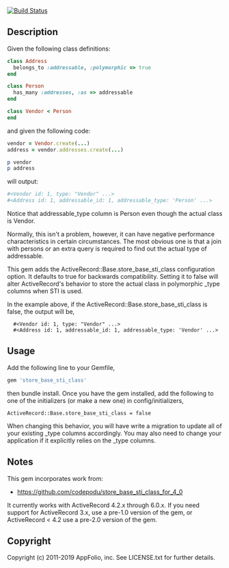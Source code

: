 [![Build Status](https://travis-ci.org/appfolio/store_base_sti_class.svg?branch=master)](https://travis-ci.org/appfolio/store_base_sti_class)
## Description

Given the following class definitions:

```ruby
class Address
  belongs_to :addressable, :polymorphic => true
end

class Person
  has_many :addresses, :as => addressable
end

class Vendor < Person
end
```

and given the following code:

```ruby
vendor = Vendor.create(...)
address = vendor.addresses.create(...)

p vendor
p address
```

will output:

```ruby
#<Vendor id: 1, type: "Vendor" ...>
#<Address id: 1, addressable_id: 1, addressable_type: 'Person' ...>
```

Notice that addressable_type column is Person even though the actual class is Vendor.

Normally, this isn't a problem, however, it can have negative performance
characteristics in certain circumstances. The most obvious one is that a join
with persons or an extra query is required to find out the actual type of
addressable.

This gem adds the ActiveRecord::Base.store_base_sti_class configuration
option. It defaults to true for backwards compatibility. Setting it to false
will alter ActiveRecord's behavior to store the actual class in polymorphic
_type columns when STI is used.

In the example above, if the ActiveRecord::Base.store_base_sti_class is false, the output will be,

```
  #<Vendor id: 1, type: "Vendor" ...>
  #<Address id: 1, addressable_id: 1, addressable_type: 'Vendor' ...>
```

## Usage

Add the following line to your Gemfile,

```ruby
gem 'store_base_sti_class'
```

then bundle install. Once you have the gem installed, add the following to one
of the initializers (or make a new one) in config/initializers,

    ActiveRecord::Base.store_base_sti_class = false

When changing this behavior, you will have write a migration to update all of
your existing _type columns accordingly. You may also need to change your
application if it explicitly relies on the _type columns.

## Notes

This gem incorporates work from:

- https://github.com/codepodu/store_base_sti_class_for_4_0

It currently works with ActiveRecord 4.2.x through 6.0.x. If you need support
for ActiveRecord 3.x, use a pre-1.0 version of the gem, or ActiveRecord < 4.2
use a pre-2.0 version of the gem.

## Copyright

Copyright (c) 2011-2019 AppFolio, inc. See LICENSE.txt for
further details.
